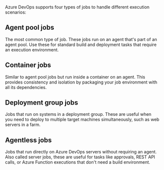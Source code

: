 Azure DevOps supports four types of jobs to handle different execution scenarios:

## Agent pool jobs

The most common type of job. These jobs run on an agent that's part of an agent pool. Use these for standard build and deployment tasks that require an execution environment.

## Container jobs

Similar to agent pool jobs but run inside a container on an agent. This provides consistency and isolation by packaging your job environment with all its dependencies.

## Deployment group jobs

Jobs that run on systems in a deployment group. These are useful when you need to deploy to multiple target machines simultaneously, such as web servers in a farm.

## Agentless jobs

Jobs that run directly on Azure DevOps servers without requiring an agent. Also called server jobs, these are useful for tasks like approvals, REST API calls, or Azure Function executions that don't need a build environment.
